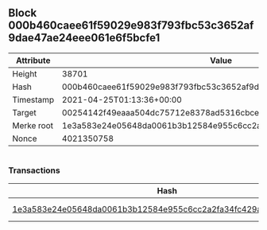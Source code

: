 ## Block 000b460caee61f59029e983f793fbc53c3652af9dae47ae24eee061e6f5bcfe1

Attribute | Value
--- | ---
Height | 38701
Hash | 000b460caee61f59029e983f793fbc53c3652af9dae47ae24eee061e6f5bcfe1
Timestamp | 2021-04-25T01:13:36+00:00
Target | 00254142f49eaaa504dc75712e8378ad5316cbcead634704b3734b6271167cc4
Merke root | 1e3a583e24e05648da0061b3b12584e955c6cc2a2fa34fc429a68cff5bb4c720
Nonce | 4021350758

```

```

### Transactions

Hash | Amount
--- | ---
[1e3a583e24e05648da0061b3b12584e955c6cc2a2fa34fc429a68cff5bb4c720](1e3a583e24e05648da0061b3b12584e955c6cc2a2fa34fc429a68cff5bb4c720.md) | 10.00000000 SKEPTI 
